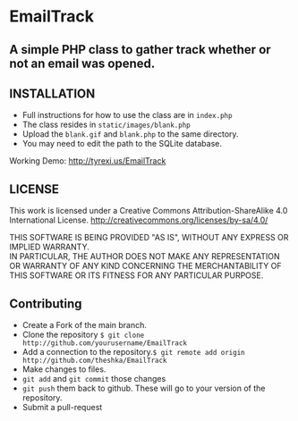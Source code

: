 # EmailTrack
## A simple PHP class to gather track whether or not an email was opened.

## INSTALLATION
- Full instructions for how to use the class are in `index.php`
- The class resides in `static/images/blank.php`
- Upload the `blank.gif` and `blank.php` to the same directory. 
- You may need to edit the path to the SQLite database.

Working Demo: http://tyrexi.us/EmailTrack

## LICENSE
This work is licensed under a Creative Commons Attribution-ShareAlike 4.0 International License.
http://creativecommons.org/licenses/by-sa/4.0/

THIS SOFTWARE IS BEING PROVIDED "AS IS", WITHOUT ANY EXPRESS OR IMPLIED WARRANTY.  
IN PARTICULAR, THE AUTHOR DOES NOT MAKE ANY REPRESENTATION OR WARRANTY OF ANY KIND
CONCERNING THE MERCHANTABILITY OF THIS SOFTWARE OR ITS FITNESS FOR ANY PARTICULAR PURPOSE.


## Contributing
* Create a Fork of the main branch.
* Clone the repository `$ git clone http://github.com/yourusername/EmailTrack`
* Add a connection to the repository.`$ git remote add origin http://github.com/theshka/EmailTrack`
* Make changes to files.
* `git add` and `git commit` those changes
* `git push` them back to github. These will go to your version of the repository.
* Submit a pull-request
